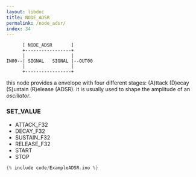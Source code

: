 ```yaml
---
layout: libdoc
title: NODE_ADSR
permalink: /node_adsr/
index: 34
---
```


          [ NODE_ADSR       ]       
          +-----------------+       
          |                 |       
    IN00--| SIGNAL   SIGNAL |--OUT00
          |                 |       
          +-----------------+       

this node provides a envelope with four different stages: (A)ttack (D)ecay (S)ustain (R)elease (ADSR). it is usually used to shape the amplitude of an *oscillator*.

### SET_VALUE

- ATTACK_F32
- DECAY_F32
- SUSTAIN_F32
- RELEASE_F32
- START
- STOP


```c
{% include code/ExampleADSR.ino %}
```

